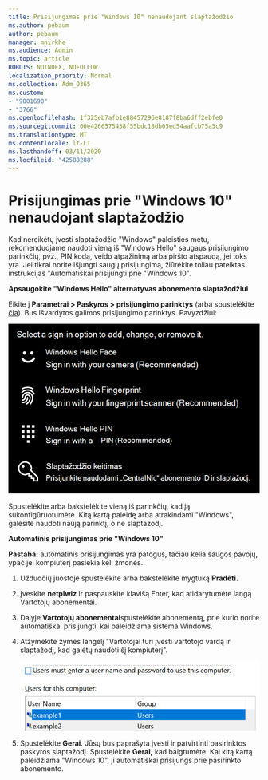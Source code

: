```yaml
---
title: Prisijungimas prie "Windows 10" nenaudojant slaptažodžio
ms.author: pebaum
author: pebaum
manager: mnirkhe
ms.audience: Admin
ms.topic: article
ROBOTS: NOINDEX, NOFOLLOW
localization_priority: Normal
ms.collection: Adm_O365
ms.custom:
- "9001690"
- "3766"
ms.openlocfilehash: 1f325eb7afb1e88457296e8187f8ba6dff2ebfe0
ms.sourcegitcommit: 00e4266575438f55bdc18db05ed54aafcb75a3c9
ms.translationtype: MT
ms.contentlocale: lt-LT
ms.lasthandoff: 03/11/2020
ms.locfileid: "42588288"
---
```

# <a name="sign-in-to-windows-10-without-using-a-password"></a>Prisijungimas prie "Windows 10" nenaudojant slaptažodžio

Kad nereikėtų įvesti slaptažodžio "Windows" paleisties metu, rekomenduojame naudoti vieną iš "Windows Hello" saugaus prisijungimo parinkčių, pvz., PIN kodą, veido atpažinimą arba piršto atspaudą, jei toks yra. Jei tikrai norite išjungti saugų prisijungimą, žiūrėkite toliau pateiktas instrukcijas "Automatiškai prisijungti prie "Windows 10".

**Apsaugokite "Windows Hello" alternatyvas abonemento slaptažodžiui**

Eikite į **Parametrai > Paskyros > prisijungimo parinktys** (arba spustelėkite [čia](ms-settings:signinoptions?activationSource=GetHelp)). Bus išvardytos galimos prisijungimo parinktys. Pavyzdžiui:

![Prisijungimo parinktys.](media/sign-in-options.png)

Spustelėkite arba bakstelėkite vieną iš parinkčių, kad ją sukonfigūruotumėte. Kitą kartą paleidę arba atrakindami "Windows", galėsite naudoti naują parinktį, o ne slaptažodį. 

**Automatinis prisijungimas prie "Windows 10"**

**Pastaba:** automatinis prisijungimas yra patogus, tačiau kelia saugos pavojų, ypač jei kompiuterį pasiekia keli žmonės. 

1. Užduočių juostoje spustelėkite arba bakstelėkite mygtuką **Pradėti.**

2. Įveskite **netplwiz** ir paspauskite klavišą Enter, kad atidarytumėte langą Vartotojų abonementai.

3. Dalyje **Vartotojų abonementai**spustelėkite abonementą, prie kurio norite automatiškai prisijungti, kai paleidžiama sistema Windows.

4. Atžymėkite žymės langelį "Vartotojai turi įvesti vartotojo vardą ir slaptažodį, kad galėtų naudoti šį kompiuterį".

    ![Vartotojai turi įvesti vartotojo vardo ir slaptažodžio parinktį.](media/users-must-enter-username.png)

5. Spustelėkite **Gerai**. Jūsų bus paprašyta įvesti ir patvirtinti pasirinktos paskyros slaptažodį. Spustelėkite **Gerai,** kad baigtumėte. Kai kitą kartą paleidžiama "Windows 10", ji automatiškai prisijungs prie pasirinkto abonemento.
